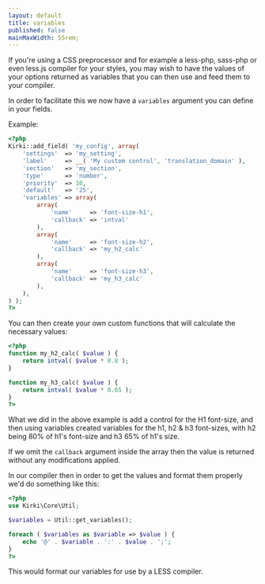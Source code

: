 ```yaml
---
layout: default
title: variables
published: false
mainMaxWidth: 55rem;
---
```


If you're using a CSS preprocessor and for example a less-php, sass-php or even less.js compiler for your styles, you may wish to have the values of your options returned as variables that you can then use and feed them to your compiler.

In order to facilitate this we now have a `variables` argument you can define in your fields.

Example:

```php
<?php
Kirki::add_field( 'my_config', array(
	'settings'  => 'my_setting',
	'label'     => __( 'My custom control', 'translation_domain' ),
	'section'   => 'my_section',
	'type'      => 'number',
	'priority'  => 10,
	'default'   => '25',
	'variables' => array(
		array(
			'name'     => 'font-size-h1',
			'callback' => 'intval'
		),
		array(
			'name'     => 'font-size-h2',
			'callback' => 'my_h2_calc'
		),
		array(
			'name'     => 'font-size-h3',
			'callback' => 'my_h3_calc'
		),
	),
) );
?>
```

You can then create your own custom functions that will calculate the necessary values:

```php
<?php
function my_h2_calc( $value ) {
	return intval( $value * 0.8 );
}

function my_h3_calc( $value ) {
	return intval( $value * 0.65 );
}
?>
```

What we did in the above example is add a control for the H1 font-size, and then using variables created variables for the h1, h2 & h3 font-sizes, with h2 being 80% of h1's font-size and h3 65% of h1's size.

If we omit the `callback` argument inside the array then the value is returned without any modifications applied.

In our compiler then in order to get the values and format them properly we'd do something like this:

```php
<?php
use Kirki\Core\Util;

$variables = Util::get_variables();

foreach ( $variables as $variable => $value ) {
	echo '@' . $variable . ':' . $value . ';';
}
?>
```

This would format our variables for use by a LESS compiler.
